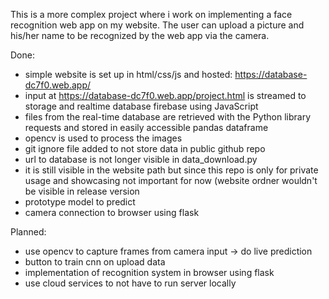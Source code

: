 This is a more complex project where i work on implementing a face recognition web app on my website.
The user can upload a picture and his/her name to be recognized by the web app via the camera.

Done:
- simple website is set up in html/css/js and hosted: https://database-dc7f0.web.app/
- input at https://database-dc7f0.web.app/project.html is streamed to storage and realtime database firebase using JavaScript
- files from the real-time database are retrieved with the Python library requests and stored in easily accessible pandas dataframe
- opencv is used to process the images
- git ignore file added to not store data in public github repo
- url to database is not longer visible in data_download.py
- it is still visible in the website path but since this repo is only for private usage and showcasing not important for now (website ordner wouldn't be visible in release version
- prototype model to predict
- camera connection to browser using flask

Planned:
- use opencv to capture frames from camera input -> do live prediction
- button to train cnn on upload data
- implementation of recognition system in browser using flask
- use cloud services to not have to run server locally
